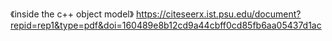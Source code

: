 《inside the c++ object model》
<https://citeseerx.ist.psu.edu/document?repid=rep1&type=pdf&doi=160489e8b12cd9a44cbff0cd85fb6aa05437d1ac>